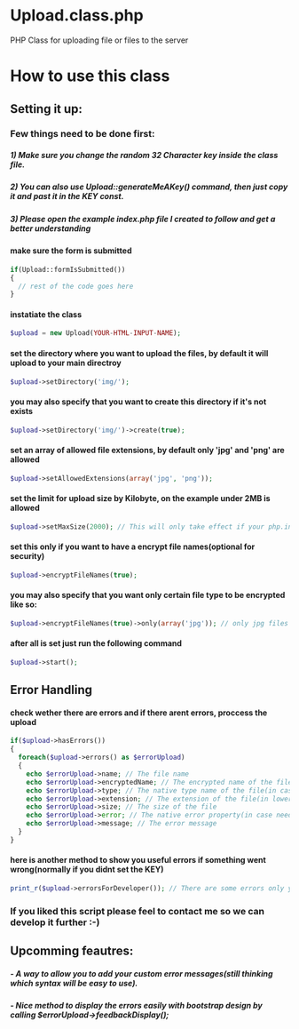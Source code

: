 # Upload.class.php
PHP Class for uploading file or files to the server

# How to use this class

## Setting it up:

### Few things need to be done first:
##### 1) Make sure you change the random 32 Character key inside the class file.
##### 2) You can also use Upload::generateMeAKey() command, then just copy it and past it in the KEY const.
##### 3) Please open the example index.php file I created to follow and get a better understanding



#### make sure the form is submitted

```php
if(Upload::formIsSubmitted())
{
  // rest of the code goes here
}
```


#### instatiate the class

```php
$upload = new Upload(YOUR-HTML-INPUT-NAME); 
```


#### set the directory where you want to upload the files, by default it will upload to your main directroy

```php
$upload->setDirectory('img/'); 
```
#### you may also specify that you want to create this directory if it's not exists

```php
$upload->setDirectory('img/')->create(true); 
```


#### set an array of allowed file extensions, by default only 'jpg' and 'png' are allowed

```php
$upload->setAllowedExtensions(array('jpg', 'png'));
```


#### set the limit for upload size by Kilobyte, on the example under 2MB is allowed

```php
$upload->setMaxSize(2000); // This will only take effect if your php.ini config file allow this size to be uploaded
```


#### set this only if you want to have a encrypt file names(optional for security)

```php
$upload->encryptFileNames(true);
```

#### you may also specify that you want only certain file type to be encrypted like so:

```php
$upload->encryptFileNames(true)->only(array('jpg')); // only jpg files will be encrypted
```


#### after all is set just run the following command

```php
$upload->start();
``` 



## Error Handling

#### check wether there are errors and if there arent errors, proccess the upload

```php
if($upload->hasErrors())
{
  foreach($upload->errors() as $errorUpload)
  {
    echo $errorUpload->name; // The file name
    echo $errorUpload->encryptedName; // The encrypted name of the file
    echo $errorUpload->type; // The native type name of the file(in case needed)
    echo $errorUpload->extension; // The extension of the file(in lowercase)
    echo $errorUpload->size; // The size of the file
    echo $errorUpload->error; // The native error property(in case needed)
    echo $errorUpload->message; // The error message
  }
}
```

#### here is another method to show you useful errors if something went wrong(normally if you didnt set the KEY)

```php
print_r($upload->errorsForDeveloper()); // There are some errors only you should look at while setting this up
```

### If you liked this script please feel to contact me so we can develop it further :-)



## Upcomming feautres:

##### - A way to allow you to add your custom error messages(still thinking which syntax will be easy to use).
##### - Nice method to display the errors easily with bootstrap design by calling $errorUpload->feedbackDisplay();